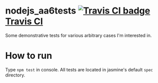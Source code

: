 # nodejs_aa6tests [![Travis CI badge](https://travis-ci.org/aa6/nodejs_aa6tests.svg?branch=master) Travis CI](https://travis-ci.org/aa6/nodejs_aa6tests)
Some demonstrative tests for various arbitrary cases I'm interested in.
# How to run
Type `npm test` in console. All tests are located in jasmine's default `spec` directory.